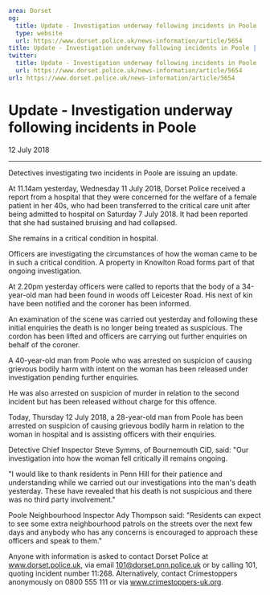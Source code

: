 ```yaml
area: Dorset
og:
  title: Update - Investigation underway following incidents in Poole
  type: website
  url: https://www.dorset.police.uk/news-information/article/5654
title: Update - Investigation underway following incidents in Poole |
twitter:
  title: Update - Investigation underway following incidents in Poole
  url: https://www.dorset.police.uk/news-information/article/5654
url: https://www.dorset.police.uk/news-information/article/5654
```

# Update - Investigation underway following incidents in Poole

12 July 2018

* * *

Detectives investigating two incidents in Poole are issuing an update.

At 11.14am yesterday, Wednesday 11 July 2018, Dorset Police received a report from a hospital that they were concerned for the welfare of a female patient in her 40s, who had been transferred to the critical care unit after being admitted to hospital on Saturday 7 July 2018. It had been reported that she had sustained bruising and had collapsed.

She remains in a critical condition in hospital.

Officers are investigating the circumstances of how the woman came to be in such a critical condition. A property in Knowlton Road forms part of that ongoing investigation.

At 2.20pm yesterday officers were called to reports that the body of a 34-year-old man had been found in woods off Leicester Road. His next of kin have been notified and the coroner has been informed.

An examination of the scene was carried out yesterday and following these initial enquiries the death is no longer being treated as suspicious. The cordon has been lifted and officers are carrying out further enquiries on behalf of the coroner.

A 40-year-old man from Poole who was arrested on suspicion of causing grievous bodily harm with intent on the woman has been released under investigation pending further enquiries.

He was also arrested on suspicion of murder in relation to the second incident but has been released without charge for this offence.

Today, Thursday 12 July 2018, a 28-year-old man from Poole has been arrested on suspicion of causing grievous bodily harm in relation to the woman in hospital and is assisting officers with their enquiries.

Detective Chief Inspector Steve Symms, of Bournemouth CID, said: "Our investigation into how the woman fell critically ill remains ongoing.

"I would like to thank residents in Penn Hill for their patience and understanding while we carried out our investigations into the man's death yesterday. These have revealed that his death is not suspicious and there was no third party involvement."

Poole Neighbourhood Inspector Ady Thompson said: "Residents can expect to see some extra neighbourhood patrols on the streets over the next few days and anybody who has any concerns is encouraged to approach these officers and speak to them."

Anyone with information is asked to contact Dorset Police at www.dorset.police.uk, via email 101@dorset.pnn.police.uk or by calling 101, quoting incident number 11:268. Alternatively, contact Crimestoppers anonymously on 0800 555 111 or via www.crimestoppers-uk.org.
